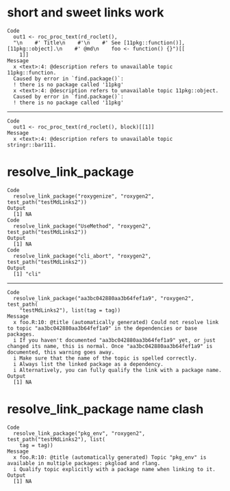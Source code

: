 # short and sweet links work

    Code
      out1 <- roc_proc_text(rd_roclet(),
      "\n    #' Title\n    #'\n    #' See [11pkg::function()], [11pkg::object].\n    #' @md\n    foo <- function() {}")[[
        1]]
    Message
      x <text>:4: @description refers to unavailable topic 11pkg::function.
      Caused by error in `find.package()`:
      ! there is no package called '11pkg'
      x <text>:4: @description refers to unavailable topic 11pkg::object.
      Caused by error in `find.package()`:
      ! there is no package called '11pkg'

---

    Code
      out1 <- roc_proc_text(rd_roclet(), block)[[1]]
    Message
      x <text>:4: @description refers to unavailable topic stringr::bar111.

# resolve_link_package

    Code
      resolve_link_package("roxygenize", "roxygen2", test_path("testMdLinks2"))
    Output
      [1] NA
    Code
      resolve_link_package("UseMethod", "roxygen2", test_path("testMdLinks2"))
    Output
      [1] NA
    Code
      resolve_link_package("cli_abort", "roxygen2", test_path("testMdLinks2"))
    Output
      [1] "cli"

---

    Code
      resolve_link_package("aa3bc042880aa3b64fef1a9", "roxygen2", test_path(
        "testMdLinks2"), list(tag = tag))
    Message
      x foo.R:10: @title (automatically generated) Could not resolve link to topic "aa3bc042880aa3b64fef1a9" in the dependencies or base packages.
      i If you haven't documented "aa3bc042880aa3b64fef1a9" yet, or just changed its name, this is normal. Once "aa3bc042880aa3b64fef1a9" is documented, this warning goes away.
      i Make sure that the name of the topic is spelled correctly.
      i Always list the linked package as a dependency.
      i Alternatively, you can fully qualify the link with a package name.
    Output
      [1] NA

# resolve_link_package name clash

    Code
      resolve_link_package("pkg_env", "roxygen2", test_path("testMdLinks2"), list(
        tag = tag))
    Message
      x foo.R:10: @title (automatically generated) Topic "pkg_env" is available in multiple packages: pkgload and rlang.
      i Qualify topic explicitly with a package name when linking to it.
    Output
      [1] NA

